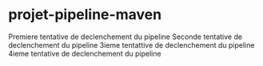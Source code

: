 # projet-pipeline-maven
Premiere tentative de declenchement du pipeline
Seconde tentative de declenchement du pipeline
3ieme tentattive de declenchement du pipeline
4ieme tentative de declenchement du pipeline
